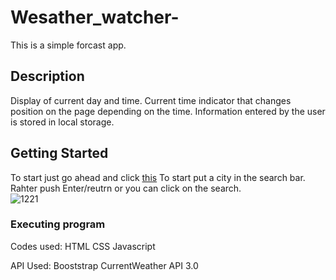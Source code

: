 #  Wesather_watcher-

This is a simple forcast app.

## Description

Display of current day and time.
Current time indicator that changes position on the page depending on the time.
Information entered by the user is stored in local storage.

## Getting Started
 To start just go ahead and click [this](https://dantheman4500.github.io/Wesather_watcher-/) 
 To start put a city in the search bar.<br />
 Rahter push Enter/reutrn or you can click on the search.<br />
 ![1221](https://user-images.githubusercontent.com/103381483/191634701-3691d947-49b2-4294-b739-49a7eb8277dc.PNG)
### Executing program

Codes used:
HTML 
CSS 
Javascript

API Used:
Booststrap 
CurrentWeather API 3.0
